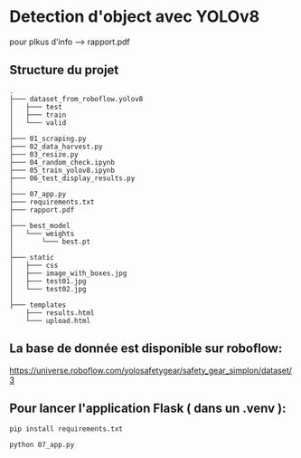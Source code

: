 # Detection d'object avec YOLOv8
pour plkus d'info --> rapport.pdf
## Structure du projet
```
.
├─── dataset_from_roboflow.yolov8
│   ├─── test
│   ├─── train
│   └─── valid
│
├─── 01_scraping.py
├─── 02_data_harvest.py
├─── 03_resize.py
├─── 04_random_check.ipynb
├─── 05_train_yolov8.ipynb
├─── 06_test_display_results.py
│
├─── 07_app.py
├─── requirements.txt
├─── rapport.pdf
│
├─── best_model
│   └─── weights
│       └─── best.pt
│
├─── static
│   ├─── css
│   ├─── image_with_boxes.jpg
│   ├─── test01.jpg
│   └─── test02.jpg
│
├─── templates
    ├─── results.html
    └─── upload.html
```

## La base de donnée est disponible sur roboflow:
https://universe.roboflow.com/yolosafetygear/safety_gear_simplon/dataset/3


## Pour lancer l'application Flask ( dans un .venv ):

```
pip install requirements.txt
```

```
python 07_app.py
```
